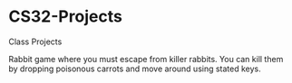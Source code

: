 # CS32-Projects
Class Projects

Rabbit game where you must escape from killer rabbits. You can kill them by dropping poisonous carrots and move around using stated keys.
